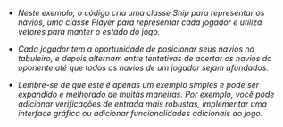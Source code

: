 * _Neste exemplo, o código cria uma classe Ship para representar os navios, uma classe Player para representar cada jogador e utiliza vetores para manter o estado do jogo._ 

* _Cada jogador tem a oportunidade de posicionar seus navios no tabuleiro, e depois alternam entre tentativas de acertar os navios do oponente até que todos os navios de um jogador sejam afundados._

* _Lembre-se de que este é apenas um exemplo simples e pode ser expandido e melhorado de muitas maneiras. Por exemplo, você pode adicionar verificações de entrada mais robustas, implementar uma interface gráfica ou adicionar funcionalidades adicionais ao jogo._